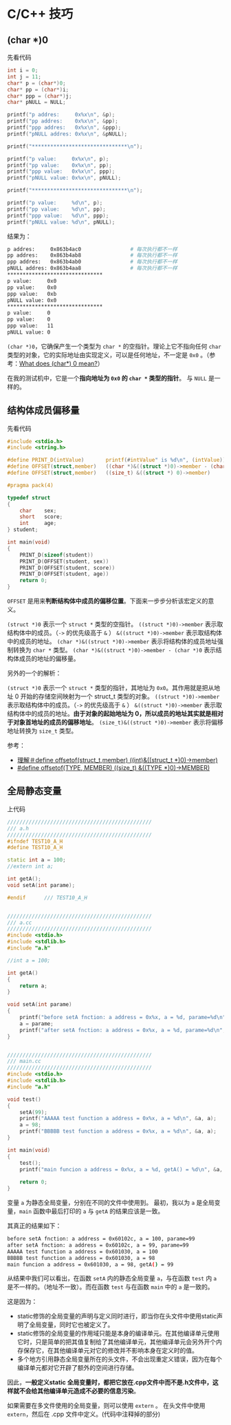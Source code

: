 # C/C++ 技巧

## (char *)0

先看代码

``` c
int i = 0;
int j = 11;
char* p = (char*)0;
char* pp = (char*)i;
char* ppp = (char*)j;
char* pNULL = NULL;

printf("p addres:     0x%x\n", &p);
printf("pp addres:    0x%x\n", &pp);
printf("ppp addres:   0x%x\n", &ppp);
printf("pNULL addres: 0x%x\n", &pNULL);

printf("*******************************\n");

printf("p value:     0x%x\n", p);
printf("pp value:    0x%x\n", pp);
printf("ppp value:   0x%x\n", ppp);
printf("pNULL value: 0x%x\n", pNULL);

printf("*******************************\n");

printf("p value:     %d\n", p);
printf("pp value:    %d\n", pp);
printf("ppp value:   %d\n", ppp);
printf("pNULL value: %d\n", pNULL);
```

结果为：

``` bash
p addres:     0x863b4ac0				# 每次执行都不一样
pp addres:    0x863b4ab8				# 每次执行都不一样
ppp addres:   0x863b4ab0				# 每次执行都不一样
pNULL addres: 0x863b4aa8				# 每次执行都不一样
*******************************
p value:     0x0
pp value:    0x0
ppp value:   0xb
pNULL value: 0x0
*******************************
p value:     0
pp value:    0
ppp value:   11
pNULL value: 0
```

`(char *)0`，它确保产生一个类型为 `char *` 的空指针。理论上它不指向任何 `char` 类型的对象，它的实际地址由实现定义，可以是任何地址，不一定是 `0x0` 。（参考：[What does (char*) 0 mean?](https://stackoverflow.com/questions/36931022/what-does-char-0-mean)）

在我的测试机中，它是一个**指向地址为 `0x0` 的 `char *` 类型的指针**。 与 `NULL` 是一样的。

##  结构体成员偏移量

先看代码

``` c
#include <stdio.h>
#include <string.h>

#define PRINT_D(intValue)		printf(#intValue" is %d\n", (intValue));     #define PRINT_D(intValue)		printf(#intValue" is %d\n", (intValue));    #define PRINT_D(intValue)		printf(#intValue" is %d\n", (intValue));
#define OFFSET(struct,member)   ((char *)&((struct *)0)->member - (char *)0)
#define OFFSET(struct,member) 	((size_t) &((struct *) 0)->member)

#pragma pack(4)

typedef struct
{
    char	sex;
    short	score;
    int		age;
} student;

int main(void)
{
    PRINT_D(sizeof(student))
    PRINT_D(OFFSET(student, sex))
    PRINT_D(OFFSET(student, score))
    PRINT_D(OFFSET(student, age))
    return 0;      
}
```

`OFFSET` 是用来**判断结构体中成员的偏移位置**。下面来一步步分析该宏定义的意义。

`(struct *)0` 表示一个 `struct *` 类型的空指针。
`((struct *)0)->member` 表示取结构体中的成员。（`->` 的优先级高于 `&` ）
`&((struct *)0)->member` 表示取结构体中的成员的地址。
`(char *)&((struct *)0)->member` 表示将结构体的成员地址强制转换为 `char *` 类型。
`(char *)&((struct *)0)->member - (char *)0` 表示结构体成员的地址的偏移量。

另外的一个的解析：

`(struct *)0` 表示一个 `struct *` 类型的指针，其地址为 `0x0`。其作用就是把从地址 0 开始的存储空间映射为一个 struct_t 类型的对象。
`((struct *)0)->member` 表示取结构体中的成员。（`->` 的优先级高于 `&` ）
`&((struct *)0)->member` 表示取结构体中的成员的地址。**由于对象的起始地址为 0，所以成员的地址其实就是相对于对象首地址的成员的偏移地址**。
`(size_t)&((struct *)0)->member` 表示将偏移地址转换为 `size_t` 类型。

参考：

- [理解＃define offsetof(struct_t,member) ((int)&((struct_t *)0)->member)](https://www.cnblogs.com/zhangfeionline/p/6212375.html)
- [#define offsetof(TYPE, MEMBER) ((size_t) &((TYPE *)0)->MEMBER)](<https://blog.csdn.net/u014114046/article/details/52122693>)

## 全局静态变量

上代码

```cpp
///////////////////////////////////////////////
/// a.h
///////////////////////////////////////////////
#ifndef TEST10_A_H
#define TEST10_A_H

static int a = 100;
//extern int a;

int getA();
void setA(int parame);

#endif		/// TEST10_A_H


///////////////////////////////////////////////
/// a.cc
///////////////////////////////////////////////
#include <stdio.h>
#include <stdlib.h>
#include "a.h"

//int a = 100;

int getA()
{
    return a;
}

void setA(int parame)
{
    printf("before setA fnction: a address = 0x%x, a = %d, parame=%d\n", &a, a, parame);
    a = parame;
    printf("after setA fnction: a address = 0x%x, a = %d, parame=%d\n", &a, a, parame);
}


///////////////////////////////////////////////
/// main.cc
///////////////////////////////////////////////
#include <stdio.h>
#include <stdlib.h>
#include "a.h"

void test()
{
    setA(99);
    printf("AAAAA test function a address = 0x%x, a = %d\n", &a, a);
    a = 98;
    printf("BBBBB test function a address = 0x%x, a = %d\n", &a, a);
}

int main(void)
{
    test();
    printf("main funcion a address = 0x%x, a = %d, getA() = %d\n", &a, a, getA());
    
    return 0;
}
```

变量 `a` 为静态全局变量，分别在不同的文件中使用到。
最初，我以为 `a` 是全局变量，`main` 函数中最后打印的 `a` 与 `getA` 的结果应该是一致。 

其真正的结果如下：

```bash
before setA fnction: a address = 0x60102c, a = 100, parame=99
after setA fnction: a address = 0x60102c, a = 99, parame=99
AAAAA test function a address = 0x601030, a = 100
BBBBB test function a address = 0x601030, a = 98
main funcion a address = 0x601030, a = 98, getA() = 99
```

从结果中我们可以看出，在函数 `setA` 内的静态全局变量 `a`，与在函数 `test` 内 `a` 是不一样的。（地址不一致）。而在函数 `test` 与在函数 `main` 中的 `a` 是一致的。

这是因为：

- static修饰的全局变量的声明与定义同时进行，即当你在头文件中使用static声明了全局变量，同时它也被定义了。
- static修饰的全局变量的作用域只能是本身的编译单元。在其他编译单元使用它时，只是简单的把其值复制给了其他编译单元，其他编译单元会另外开个内存保存它，在其他编译单元对它的修改并不影响本身在定义时的值。
- 多个地方引用静态全局变量所在的头文件，不会出现重定义错误，因为在每个编译单元都对它开辟了额外的空间进行存储。

因此，**一般定义static 全局变量时，都把它放在.cpp文件中而不是.h文件中，这样就不会给其他编译单元造成不必要的信息污染**。

如果需要在多文件使用的全局变量，则可以使用 `extern` 。
在头文件中使用 `extern`，然后在 .cpp 文件中定义。(代码中注释掉的部分)